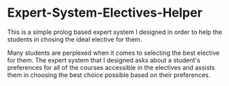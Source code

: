 # Expert-System-Electives-Helper
This is a simple prolog based expert system I designed in order to help the students in chosing the ideal elective for them.

Many students are perplexed when it comes to selecting the best elective for them. The expert system that I designed asks about a student's preferences for all of the courses accessible in the electives and assists them in choosing the best choice possible based on their preferences.
